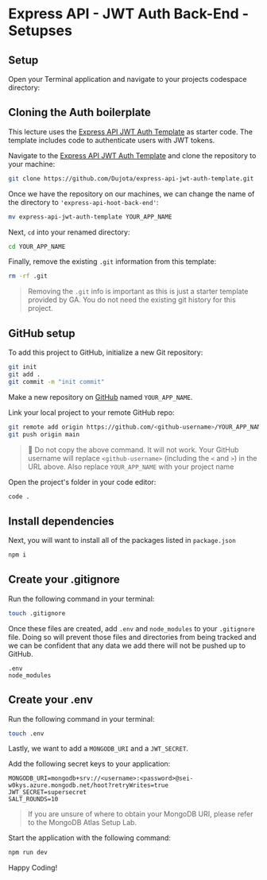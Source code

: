 # Express API - JWT Auth Back-End - Setupses

## Setup

Open your Terminal application and navigate to your projects codespace directory:

## Cloning the Auth boilerplate

This lecture uses the [Express API JWT Auth Template](https://github.com/Dujota/express-api-jwt-auth-template.git) as starter code. The template includes code to authenticate users with JWT tokens.

Navigate to the [Express API JWT Auth Template](https://github.com/Dujota/express-api-jwt-auth-template.git) and clone the repository to your machine:

```bash
git clone https://github.com/Dujota/express-api-jwt-auth-template.git
```

Once we have the repository on our machines, we can change the name of the directory to `'express-api-hoot-back-end'`:

```bash
mv express-api-jwt-auth-template YOUR_APP_NAME
```

Next, `cd` into your renamed directory:

```bash
cd YOUR_APP_NAME
```

Finally, remove the existing `.git` information from this template:

```bash
rm -rf .git
```

> Removing the `.git` info is important as this is just a starter template provided by GA. You do not need the existing git history for this project.

## GitHub setup

To add this project to GitHub, initialize a new Git repository:

```bash
git init
git add .
git commit -m "init commit"
```

Make a new repository on [GitHub](https://github.com/) named `YOUR_APP_NAME`.

Link your local project to your remote GitHub repo:

```bash
git remote add origin https://github.com/<github-username>/YOUR_APP_NAME.git
git push origin main
```

> 🚨 Do not copy the above command. It will not work. Your GitHub username will replace `<github-username>` (including the `<` and `>`) in the URL above. Also replace `YOUR_APP_NAME` with your project name

Open the project's folder in your code editor:

```bash
code .
```

## Install dependencies

Next, you will want to install all of the packages listed in `package.json`

```bash
npm i
```

## Create your .gitignore

Run the following command in your terminal:

```bash
touch .gitignore
```

Once these files are created, add `.env` and `node_modules` to your `.gitignore` file. Doing so will prevent those files and directories from being tracked and we can be confident that any data we add there will not be pushed up to GitHub.

```text
.env
node_modules
```

## Create your .env

Run the following command in your terminal:

```bash
touch .env
```

Lastly, we want to add a `MONGODB_URI` and a `JWT_SECRET`.

Add the following secret keys to your application:

```text
MONGODB_URI=mongodb+srv://<username>:<password>@sei-w0kys.azure.mongodb.net/hoot?retryWrites=true
JWT_SECRET=supersecret
SALT_ROUNDS=10
```

> If you are unsure of where to obtain your MongoDB URI, please refer to the MongoDB Atlas Setup Lab.

Start the application with the following command:

```bash
npm run dev
```

Happy Coding!
